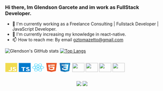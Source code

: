 ### Hi there, Im Glendson Garcete and im work as FullStack Developer.

- 🔭 I'm currently working as a Freelance Consulting | Fullstack Developer | JavaScript Developer.
- 🌱 I'm currently increasing my knowledge in react-native.
- 📫 How to reach me: By email gztomazetto@gmail.com


![Glendson's GitHub stats](https://github-readme-stats.vercel.app/api?username=glendson&show_icons=true&theme=radical)
[![Top Langs](https://github-readme-stats.vercel.app/api/top-langs/?username=glendson&layout=compact&theme=dark)](https://github.com/glendson/github-readme-stats)

<div style="display: inline_block"><br>
  <img align="center" alt="Js" height="30" width="40" src="https://raw.githubusercontent.com/devicons/devicon/master/icons/javascript/javascript-plain.svg">
  <img align="center" alt="Ts" height="30" width="40" src="https://raw.githubusercontent.com/devicons/devicon/master/icons/typescript/typescript-plain.svg">
  <img align="center" alt="React" height="30" width="40" src="https://raw.githubusercontent.com/devicons/devicon/master/icons/react/react-original.svg">
  <img align="center" alt="HTML" height="30" width="40" src="https://raw.githubusercontent.com/devicons/devicon/master/icons/html5/html5-original.svg">
  <img align="center" alt="CSS" height="30" width="40" src="https://raw.githubusercontent.com/devicons/devicon/master/icons/css3/css3-original.svg">  
  <img align="center" alt"TailwindCSS" height="30" width="40" src="https://cdn.jsdelivr.net/gh/devicons/devicon/icons/tailwindcss/tailwindcss-plain.svg" />  
  <img align="center" alt"NodeJS" height="30" width="40" src="https://cdn.jsdelivr.net/gh/devicons/devicon/icons/nodejs/nodejs-original-wordmark.svg" />
  <img align="center" alt"NextJS" height="30" width="40" src="https://cdn.jsdelivr.net/gh/devicons/devicon/icons/nextjs/nextjs-original-wordmark.svg" />
  <img align="center" alt"NestJS" height="30" width="40" src="https://cdn.jsdelivr.net/gh/devicons/devicon/icons/nestjs/nestjs-plain-wordmark.svg" />
</div>
  
  ##
  
<div align="center"> 
  <a href = "mailto:gztomazetto@gmail.com"><img src="https://img.shields.io/badge/-Gmail-%23333?style=for-the-badge&logo=gmail&logoColor=white" target="_blank"></a>
  <a href="https://www.linkedin.com/in/glendson-zeus-tomazetto-garcete-a2a0b190" target="_blank"><img src="https://img.shields.io/badge/-LinkedIn-%230077B5?style=for-the-badge&logo=linkedin&logoColor=white" target="_blank"></a> 
  
</div>

